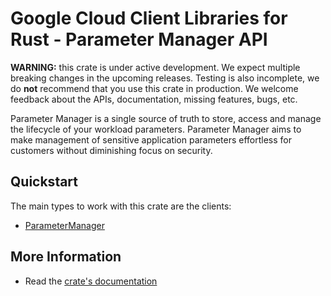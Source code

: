 # Google Cloud Client Libraries for Rust - Parameter Manager API

<!-- Code generated by sidekick. DO NOT EDIT. -->

**WARNING:** this crate is under active development. We expect multiple breaking
changes in the upcoming releases. Testing is also incomplete, we do **not**
recommend that you use this crate in production. We welcome feedback about the
APIs, documentation, missing features, bugs, etc.

Parameter Manager is a single source of truth to store, access and manage
the lifecycle of your workload parameters. Parameter Manager aims to make
management of sensitive application parameters effortless for customers
without diminishing focus on security.

## Quickstart

The main types to work with this crate are the clients:

* [ParameterManager]

## More Information

* Read the [crate's documentation](https://docs.rs/google-cloud-parametermanager-v1/latest/google-cloud-parametermanager-v1)

[ParameterManager]: https://docs.rs/google-cloud-parametermanager-v1/latest/google_cloud_parametermanager_v1/client/struct.ParameterManager.html
